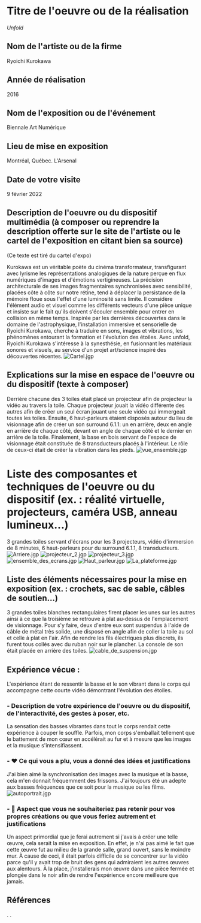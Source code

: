 # Titre de l'oeuvre ou de la réalisation
*Unfold*
## Nom de l'artiste ou de la firme
Ryoichi Kurokawa 
## Année de réalisation
2016
## Nom de l'exposition ou de l'événement
Biennale Art Numérique
## Lieu de mise en exposition
Montréal, Québec. L'Arsenal
## Date de votre visite
9 février 2022
## Description de l'oeuvre ou du dispositif multimédia (à composer ou reprendre la description offerte sur le site de l'artiste ou le cartel de l'exposition en citant bien sa source)
(Ce texte est tiré du cartel d'expo)

Kurokawa est un véritable poète du cinéma transformateur, transfigurant avec lyrisme les représentations analogiques de la nature perçue en flux numériques d'images et d'émotions vertigineuses. La précision architecturale de ses images fragmentaires synchronisées avec sensibilité, placées côte à côte sur notre rétine, tend à déplacer la persistance de la mémoire floue sous l'effet d'une luminosité sans limite. Il considère l'élément audio et visuel comme les différents vecteurs d'une pièce unique et insiste sur le fait qu'ils doivent s'écouler ensemble pour entrer en collision en même temps. Inspirée par les dernières découvertes dans le domaine de l'astrophysique, l'installation immersive et sensorielle de Ryoichi Kurokawa, cherche à traduire en sons, images et vibrations, les phénomènes entourant la formation et l'évolution des étoiles. Avec unfold, Ryoichi Kurokawa s'intéresse à la synesthésie, en fusionnant les matériaux sonores et visuels, au service d'un projet art/science inspiré des découvertes récentes.
![Cartel.jgp](photographies/Cartel.jpg)
## Explications sur la mise en espace de l'oeuvre ou du dispositif (texte à composer)
Derrière chacune des 3 toiles était placé un projecteur afin de projecteur la vidéo au travers la toile. Chaque projecteur jouait la vidéo différente des autres afin de créer un seul écran jouant une seule vidéo qui immergeait toutes les toiles. Ensuite, 6 haut-parleurs étaient disposés autour du lieu de visionnage afin de créer un son surround 6.1.1: un en arrière, deux en angle en arrière de chaque côté, devant en angle de chaque côté et le dernier en arrière de la toile. Finalement, la base en bois servant de l'espace de visionnage était constituée de 8 transducteurs placés à l'intérieur. Le rôle de ceux-ci était de créer la vibration dans les pieds. ![vue_ensemble.jgp](photographies/vue_ensemble.jpg)
# Liste des composantes et techniques de l'oeuvre ou du dispositif (ex. : réalité virtuelle, projecteurs, caméra USB, anneau lumineux...)
3 grandes toiles servant d'écrans pour les 3 projecteurs, vidéo d'immersion de 8 minutes, 6 haut-parleurs pour du surround 6.1.1, 8 transducteurs.
![Arriere.jgp](photographies/Arriere.jpg) ![projecteur_2.jgp](photographies/projecteur_2.jpg) ![projecteur_3.jgp](photographies/projecteur_3.jpg) ![ensemble_des_ecrans.jgp](photographies/ensemble_des_ecrans.jpg) ![Haut_parleur.jgp](photographies/haut_parleur.jpg) ![La_plateforme.jgp](photographies/La_plateforme.jpg)
## Liste des éléments nécessaires pour la mise en exposition (ex. : crochets, sac de sable, câbles de soutien...)
3 grandes toiles blanches rectangulaires firent placer les unes sur les autres ainsi à ce que la troisième se retrouve à plat au-dessus de l'emplacement de visionnage. Pour s'y faire, deux d'entre eux sont suspendus à l'aide de câble de métal très solide, une disposé en angle afin de coller la toile au sol et celle à plat en l'air. Afin de rendre les fils électriques plus discrets, ils furent tous collés avec du ruban noir sur le plancher. La console de son était placée en arrière des toiles. ![cable_de_suspension.jgp](photographies/cable_de_suspension.jpg)
## Expérience vécue :
L'expérience étant de ressentir la basse et le son vibrant dans le corps qui accompagne cette courte vidéo démontrant l'évolution des étoiles.
### - Description de votre expérience de l'oeuvre ou du dispositif, de l'interactivité, des gestes à poser, etc.
La sensation des basses vibrantes dans tout le corps rendait cette expérience à couper le souffle. Parfois, mon corps s'emballait tellement que le battement de mon cœur en accélérait au fur et à mesure que les images et la musique s'intensifiassent. 
### - ❤️ Ce qui vous a plu, vous a donné des idées et justifications
J'ai bien aimé la synchronisation des images avec la musique et la basse, cela m'en donnait fréquemment des frissons. J'ai toujours été un adepte aux basses fréquences que ce soit pour la musique ou les films. 
![autoportrait.jgp](photographies/autoportrait.jpg)
### - 🤔 Aspect que vous ne souhaiteriez pas retenir pour vos propres créations ou que vous feriez autrement et justifications
Un aspect primordial que je ferai autrement si j'avais à créer une telle œuvre, cela serait la mise en exposition. En effet, je n'ai pas aimé le fait que cette œuvre fut au milieu de la grande salle, grand ouvert, sans le moindre mur. À cause de ceci, il était parfois difficile de se concentrer sur la vidéo parce qu'il y avait trop de bruit des gens qui admiraient les autres œuvres aux alentours. À la place, j'installerais mon œuvre dans une pièce fermée et plongée dans le noir afin de rendre l'expérience encore meilleure que jamais.
## Références
.
.

